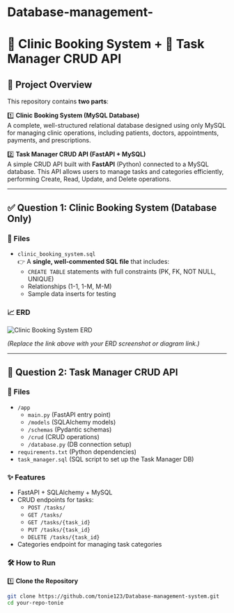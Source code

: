 # Database-management-
# 🏥 Clinic Booking System + 📝 Task Manager CRUD API

## 📌 Project Overview

This repository contains **two parts**:

1️⃣ **Clinic Booking System (MySQL Database)**  
A complete, well-structured relational database designed using only MySQL for managing clinic operations, including patients, doctors, appointments, payments, and prescriptions.

2️⃣ **Task Manager CRUD API (FastAPI + MySQL)**  
A simple CRUD API built with **FastAPI** (Python) connected to a MySQL database. This API allows users to manage tasks and categories efficiently, performing Create, Read, Update, and Delete operations.

---

## ✅ Question 1: Clinic Booking System (Database Only)

### 📂 Files

- `clinic_booking_system.sql`  
  👉 A **single, well-commented SQL file** that includes:
  - `CREATE TABLE` statements with full constraints (PK, FK, NOT NULL, UNIQUE)
  - Relationships (1-1, 1-M, M-M)
  - Sample data inserts for testing

### 📈 ERD

![Clinic Booking System ERD](link-to-your-erd-image.png)

*(Replace the link above with your ERD screenshot or diagram link.)*

---

## 🚀 Question 2: Task Manager CRUD API

### 📂 Files

- `/app`
  - `main.py` (FastAPI entry point)
  - `/models` (SQLAlchemy models)
  - `/schemas` (Pydantic schemas)
  - `/crud` (CRUD operations)
  - `/database.py` (DB connection setup)
- `requirements.txt` (Python dependencies)
- `task_manager.sql` (SQL script to set up the Task Manager DB)

### ✨ Features

- FastAPI + SQLAlchemy + MySQL
- CRUD endpoints for tasks:
  - `POST /tasks/`
  - `GET /tasks/`
  - `GET /tasks/{task_id}`
  - `PUT /tasks/{task_id}`
  - `DELETE /tasks/{task_id}`
- Categories endpoint for managing task categories

### 🛠 How to Run

1️⃣ **Clone the Repository**

```bash
git clone https://github.com/tonie123/Database-management-system.git
cd your-repo-tonie
